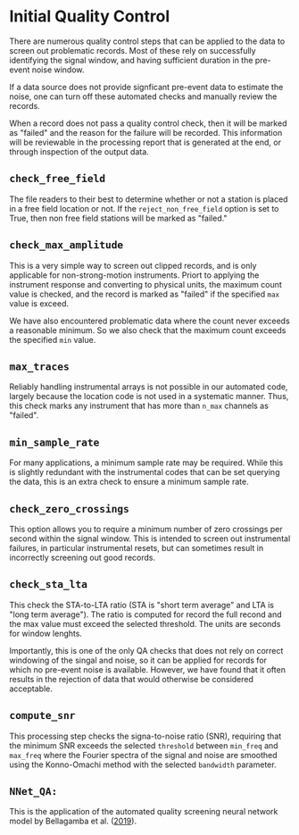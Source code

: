 # Initial Quality Control

There are numerous quality control steps that can be applied to the data
to screen out problematic records. Most of these rely on successfully
identifying the signal window, and having sufficient duration in the
pre-event noise window.

If a data source does not provide signficant pre-event data to estimate
the noise, one can turn off these automated checks and manually review
the records.

When a record does not pass a quality control check, then it will be
marked as "failed" and the reason for the failure will be recorded.
This information will be reviewable in the processing report that is
generated at the end, or through inspection of the output data.


## `check_free_field`

The file readers to their best to determine whether or not a station is
placed in a free field location or not. If the `reject_non_free_field`
option is set to True, then non free field stations will be marked as
"failed."


## `check_max_amplitude`

This is a very simple way to screen out clipped records, and is only
applicable for non-strong-motion instruments. Priort to applying the
instrument response and converting to physical units, the maximum count
value is checked, and the record is marked as "failed" if the specified
`max` value is exceed.

We have also encountered problematic data where the count never exceeds
a reasonable minimum. So we also check that the maximum count exceeds
the specified `min` value.

## `max_traces`

Reliably handling instrumental arrays is not possible in our automated
code, largely because the location code is not used in a systematic
manner. Thus, this check marks any instrument that has more than `n_max`
channels as "failed".

## `min_sample_rate`

For many applications, a minimum sample rate may be required. While this
is slightly redundant with the instrumental codes that can be set
querying the data, this is an extra check to ensure a minimum sample
rate.

## `check_zero_crossings`

This option allows you to require a minimum number of zero crossings per
second within the signal window. This is intended to screen out instrumental
failures, in particular instrumental resets, but can sometimes result
in incorrectly screening out good records.

## `check_sta_lta`

This check the STA-to-LTA ratio (STA is "short term average" and LTA is
"long term average"). The ratio is computed for record the full recond
and the max value must exceed the selected threshold. The units are
seconds for window lenghts.

Importantly, this is one of the only QA checks that does not rely on
correct windowing of the singal and noise, so it can be applied for
records for which no pre-event noise is available. However, we have
found that it often results in the rejection of data that would
otherwise be considered acceptable.

## `compute_snr`

This processing step checks the signa-to-noise ratio (SNR), requiring that
the minimum SNR exceeds the selected `threshold` between `min_freq` and
`max_freq` where the Fourier spectra of the signal and noise are smoothed
using the Konno-Omachi method with the selected `bandwidth` parameter.

## `NNet_QA:`

This is the application of the automated quality screening neural network
model by Bellagamba et al. ([2019](https://doi.org/10.1193/122118EQS292M)). 
